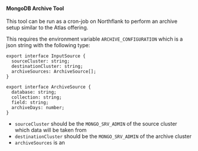 #### MongoDB Archive Tool

This tool can be run as a cron-job on Northflank to perform an archive setup similar to the Atlas offering.

This requires the environment variable `ARCHIVE_CONFIGURATION` which is a json string with the following type:

```
export interface InputSource {
  sourceCluster: string;
  destinationCluster: string;
  archiveSources: ArchiveSource[];
}

export interface ArchiveSource {
  database: string;
  collection: string;
  field: string;
  archiveDays: number;
}
```

- `sourceCluster` should be the `MONGO_SRV_ADMIN` of the source cluster which data will be taken from
- `destinationCluster` should be the `MONGO_SRV_ADMIN` of the archive cluster
- `archiveSources` is an 